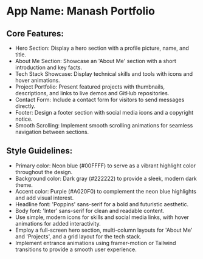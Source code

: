 # **App Name**: Manash Portfolio

## Core Features:

- Hero Section: Display a hero section with a profile picture, name, and title.
- About Me Section: Showcase an 'About Me' section with a short introduction and key facts.
- Tech Stack Showcase: Display technical skills and tools with icons and hover animations.
- Project Portfolio: Present featured projects with thumbnails, descriptions, and links to live demos and GitHub repositories.
- Contact Form: Include a contact form for visitors to send messages directly.
- Footer: Design a footer section with social media icons and a copyright notice.
- Smooth Scrolling: Implement smooth scrolling animations for seamless navigation between sections.

## Style Guidelines:

- Primary color: Neon blue (#00FFFF) to serve as a vibrant highlight color throughout the design.
- Background color: Dark gray (#222222) to provide a sleek, modern dark theme.
- Accent color: Purple (#A020F0) to complement the neon blue highlights and add visual interest.
- Headline font: 'Poppins' sans-serif for a bold and futuristic aesthetic.
- Body font: 'Inter' sans-serif for clean and readable content.
- Use simple, modern icons for skills and social media links, with hover animations for added interactivity.
- Employ a full-screen hero section, multi-column layouts for 'About Me' and 'Projects', and a grid layout for the tech stack.
- Implement entrance animations using framer-motion or Tailwind transitions to provide a smooth user experience.